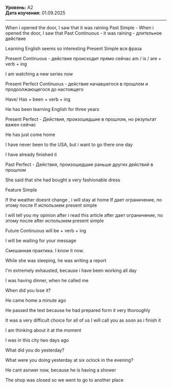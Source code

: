 **Уровень:** A2  
**Дата изучения:** 01.09.2025  

---

When i opened the door, I saw that it was raining
Past Simple - When i opened the door, I saw that 
Past Сontinuous - it was raining - длительное действие

Learning English seems so interesting
Present Simple вся фраза

Present Continuous - действие происходит прямо сейчас
am / is / are + verb + ing

I am watching a new series now

Present Perfect Continuous - действие начавшегося в прошлом и продоолжающегося до настоящего

Have/ Has + been + verb + ing

He has been learning English for three years

Present Perfect -  Действия, произошедшие в прошлом, но результат важен сейчас

He has just come home

I have never been to the USA, but i want to go there one day

I have already finished it

Past Perfect - Действия, произошедшие раньше других действий в прошлом

She said that she had bought a very fashionable dress

Feature Simple

If the weather doesnt change , i will stay at home
If  дает ограничение, по этому после If использкем present simple

I will tell you my opinion after i read this article
after дает ограничение, по этому после after использкем present simple

Future Continuous
will be + verb + ing

I will be waiting for your message

Смешанная практика.
I know it now.

While she was sleeping, he was writing a report

I'm extremely exhausted, because i have been working all day

I was having  dinner, when he called me

When did you lose it? 

He came home a minute ago

He passed the test because he had prepared form it very thoroughly 

It was a very difficult choice for all of us
I will call you as soon as i finish it 


I am thinking about it at the moment

I was in this city two days ago

What did you do yesterday? 

What were you doing yesterday  at six oclock in the evening?

He cant asnwer now, because he is having a shower

The shop was closed so we went to go to another place












